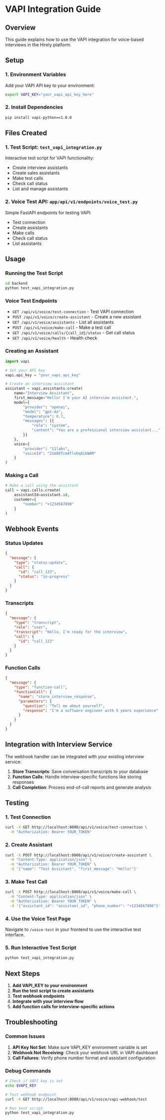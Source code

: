 # VAPI Integration Guide

## Overview
This guide explains how to use the VAPI integration for voice-based interviews in the Hirely platform.

## Setup

### 1. Environment Variables
Add your VAPI API key to your environment:
```bash
export VAPI_KEY="your_vapi_api_key_here"
```

### 2. Install Dependencies
```bash
pip install vapi-python==1.0.0
```

## Files Created

### 1. Test Script: `test_vapi_integration.py`
Interactive test script for VAPI functionality:
- Create interview assistants
- Create sales assistants  
- Make test calls
- Check call status
- List and manage assistants

### 2. Voice Test API: `app/api/v1/endpoints/voice_test.py`
Simple FastAPI endpoints for testing VAPI:
- Test connection
- Create assistants
- Make calls
- Check call status
- List assistants

## Usage

### Running the Test Script
```bash
cd backend
python test_vapi_integration.py
```

### Voice Test Endpoints
- `GET /api/v1/voice/test-connection` - Test VAPI connection
- `POST /api/v1/voice/create-assistant` - Create a new assistant
- `GET /api/v1/voice/assistants` - List all assistants
- `POST /api/v1/voice/make-call` - Make a test call
- `GET /api/v1/voice/calls/{call_id}/status` - Get call status
- `GET /api/v1/voice/health` - Health check

### Creating an Assistant
```python
import vapi

# Set your API key
vapi.api_key = "your_vapi_api_key"

# Create an interview assistant
assistant = vapi.assistants.create(
    name="Interview Assistant",
    first_message="Hello! I'm your AI interview assistant.",
    model={
        "provider": "openai",
        "model": "gpt-4o",
        "temperature": 0.7,
        "messages": [{
            "role": "system",
            "content": "You are a professional interview assistant..."
        }]
    },
    voice={
        "provider": "11labs",
        "voiceId": "21m00Tcm4TlvDq8ikWAM"
    }
)
```

### Making a Call
```python
# Make a call using the assistant
call = vapi.calls.create(
    assistantId=assistant.id,
    customer={
        "number": "+1234567890"
    }
)
```

## Webhook Events

### Status Updates
```json
{
  "message": {
    "type": "status-update",
    "call": {
      "id": "call_123",
      "status": "in-progress"
    }
  }
}
```

### Transcripts
```json
{
  "message": {
    "type": "transcript",
    "role": "user",
    "transcript": "Hello, I'm ready for the interview",
    "call": {
      "id": "call_123"
    }
  }
}
```

### Function Calls
```json
{
  "message": {
    "type": "function-call",
    "functionCall": {
      "name": "store_interview_response",
      "parameters": {
        "question": "Tell me about yourself",
        "response": "I'm a software engineer with 5 years experience"
      }
    }
  }
}
```

## Integration with Interview Service

The webhook handler can be integrated with your existing interview service:

1. **Store Transcripts**: Save conversation transcripts to your database
2. **Function Calls**: Handle interview-specific functions like storing responses
3. **Call Completion**: Process end-of-call reports and generate analysis

## Testing

### 1. Test Connection
```bash
curl -X GET http://localhost:8000/api/v1/voice/test-connection \
  -H "Authorization: Bearer YOUR_TOKEN"
```

### 2. Create Assistant
```bash
curl -X POST http://localhost:8000/api/v1/voice/create-assistant \
  -H "Content-Type: application/json" \
  -H "Authorization: Bearer YOUR_TOKEN" \
  -d '{"name": "Test Assistant", "first_message": "Hello!"}'
```

### 3. Make Test Call
```bash
curl -X POST http://localhost:8000/api/v1/voice/make-call \
  -H "Content-Type: application/json" \
  -H "Authorization: Bearer YOUR_TOKEN" \
  -d '{"assistant_id": "assistant_id", "phone_number": "+1234567890"}'
```

### 4. Use the Voice Test Page
Navigate to `/voice-test` in your frontend to use the interactive test interface.

### 5. Run Interactive Test Script
```bash
python test_vapi_integration.py
```

## Next Steps

1. **Add VAPI_KEY to your environment**
2. **Run the test script to create assistants**
3. **Test webhook endpoints**
4. **Integrate with your interview flow**
5. **Add function calls for interview-specific actions**

## Troubleshooting

### Common Issues
1. **API Key Not Set**: Make sure VAPI_KEY environment variable is set
2. **Webhook Not Receiving**: Check your webhook URL in VAPI dashboard
3. **Call Failures**: Verify phone number format and assistant configuration

### Debug Commands
```bash
# Check if VAPI key is set
echo $VAPI_KEY

# Test webhook endpoint
curl -X GET http://localhost:8000/api/v1/voice/vapi-webhook/test

# Run test script
python test_vapi_integration.py
```
